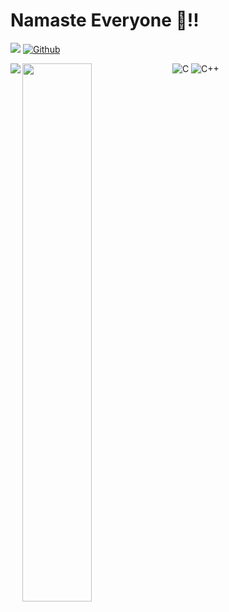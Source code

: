 # Namaste Everyone 🙏!!
![](https://visitor-badge.laobi.icu/badge?page_id=creative201347)
[![Github](https://img.shields.io/github/followers/creative201347?label=Followers&style=social)](https://github.com/creative201347)

<img align="left" src="https://github-readme-stats.vercel.app/api?username=creative201347&show_icons=true&theme=default" />

<img align="left" width="47%" src="https://github-readme-stats.vercel.app/api/top-langs/?username=creative201347&layout=compact&theme=default" />


![C](https://img.shields.io/badge/c-%2300599C.svg?style=for-the-badge&logo=c&logoColor=white)
![C++](https://img.shields.io/badge/c++-%2300599C.svg?style=for-the-badge&logo=c%2B%2B&logoColor=white)
